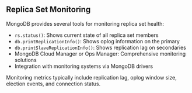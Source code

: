 ## Replica Set Monitoring

MongoDB provides several tools for monitoring replica set health:

* `rs.status()`: Shows current state of all replica set members
* `db.printReplicationInfo()`: Shows oplog information on the primary
* `db.printSlaveReplicationInfo()`: Shows replication lag on secondaries
* MongoDB Cloud Manager or Ops Manager: Comprehensive monitoring solutions
* Integration with monitoring systems via MongoDB drivers

Monitoring metrics typically include replication lag, oplog window size, election events, and connection status.